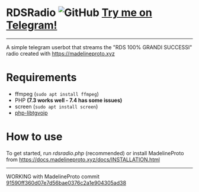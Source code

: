 # RDSRadio ![GitHub](https://img.shields.io/github/license/Gabboxl/RDSRadio.svg) [Try me on Telegram!](https://t.me/RDSRadio)
-----------------------------------
A simple telegram userbot that streams the "RDS 100% GRANDI SUCCESSI" radio created with https://madelineproto.xyz

# Requirements

- ffmpeg (`sudo apt install ffmpeg`)
- PHP **(7.3 works well - 7.4 has some issues)**
- screen (`sudo apt install screen`)
- [php-libtgvoip](https://voip.madelineproto.xyz)

# How to use

To get started, run *rdsradio.php* (recommended) or install MadelineProto from https://docs.madelineproto.xyz/docs/INSTALLATION.html

----
WORKING with MadelineProto commit [91590ff360d07e7d56bae0376c2a1e904305ad38](https://github.com/danog/MadelineProto/commit/91590ff360d07e7d56bae0376c2a1e904305ad38)
